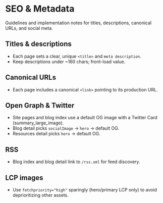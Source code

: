 # SEO & Metadata

Guidelines and implementation notes for titles, descriptions, canonical URLs, and social meta.

## Titles & descriptions

- Each page sets a clear, unique `<title>` and `meta description`.
- Keep descriptions under ~160 chars; front-load value.

## Canonical URLs

- Each page includes a canonical `<link>` pointing to its production URL.

## Open Graph & Twitter

- Site pages and blog index use a default OG image with a Twitter Card (summary_large_image).
- Blog detail picks `socialImage` → `hero` → default OG.
- Resources detail picks `hero` → default OG.

## RSS

- Blog index and blog detail link to `/rss.xml` for feed discovery.

## LCP images

- Use `fetchpriority="high"` sparingly (hero/primary LCP only) to avoid deprioritizing other assets.

